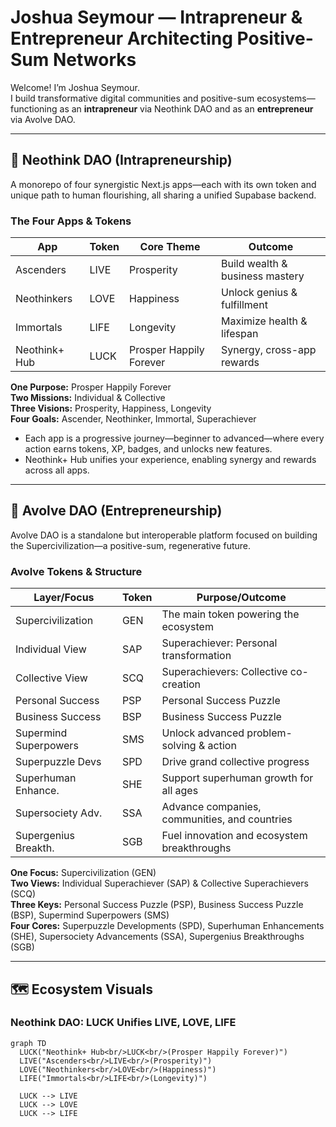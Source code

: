 # Joshua Seymour — Intrapreneur & Entrepreneur Architecting Positive-Sum Networks

Welcome! I’m Joshua Seymour.  
I build transformative digital communities and positive-sum ecosystems—functioning as an **intrapreneur** via Neothink DAO and as an **entrepreneur** via Avolve DAO.

---

## 🚀 Neothink DAO (Intrapreneurship)

A monorepo of four synergistic Next.js apps—each with its own token and unique path to human flourishing, all sharing a unified Supabase backend.

### The Four Apps & Tokens

| App           | Token | Core Theme      | Outcome                       |
|---------------|-------|-----------------|-------------------------------|
| Ascenders     | LIVE  | Prosperity      | Build wealth & business mastery |
| Neothinkers   | LOVE  | Happiness       | Unlock genius & fulfillment   |
| Immortals     | LIFE  | Longevity       | Maximize health & lifespan    |
| Neothink+ Hub | LUCK  | Prosper Happily Forever | Synergy, cross-app rewards   |

**One Purpose:** Prosper Happily Forever  
**Two Missions:** Individual & Collective  
**Three Visions:** Prosperity, Happiness, Longevity  
**Four Goals:** Ascender, Neothinker, Immortal, Superachiever

- Each app is a progressive journey—beginner to advanced—where every action earns tokens, XP, badges, and unlocks new features.
- Neothink+ Hub unifies your experience, enabling synergy and rewards across all apps.

---

## 🌌 Avolve DAO (Entrepreneurship)

Avolve DAO is a standalone but interoperable platform focused on building the Supercivilization—a positive-sum, regenerative future.

### Avolve Tokens & Structure

| Layer/Focus           | Token | Purpose/Outcome                                      |
|-----------------------|-------|-----------------------------------------------------|
| Supercivilization     | GEN   | The main token powering the ecosystem                |
| Individual View       | SAP   | Superachiever: Personal transformation              |
| Collective View       | SCQ   | Superachievers: Collective co-creation              |
| Personal Success      | PSP   | Personal Success Puzzle                             |
| Business Success      | BSP   | Business Success Puzzle                             |
| Supermind Superpowers | SMS   | Unlock advanced problem-solving & action            |
| Superpuzzle Devs      | SPD   | Drive grand collective progress                     |
| Superhuman Enhance.   | SHE   | Support superhuman growth for all ages              |
| Supersociety Adv.     | SSA   | Advance companies, communities, and countries       |
| Supergenius Breakth.  | SGB   | Fuel innovation and ecosystem breakthroughs         |

**One Focus:** Supercivilization (GEN)  
**Two Views:** Individual Superachiever (SAP) & Collective Superachievers (SCQ)  
**Three Keys:** Personal Success Puzzle (PSP), Business Success Puzzle (BSP), Supermind Superpowers (SMS)  
**Four Cores:** Superpuzzle Developments (SPD), Superhuman Enhancements (SHE), Supersociety Advancements (SSA), Supergenius Breakthroughs (SGB)

---

## 🗺️ Ecosystem Visuals

### Neothink DAO: LUCK Unifies LIVE, LOVE, LIFE

```mermaid
graph TD
  LUCK("Neothink+ Hub<br/>LUCK<br/>(Prosper Happily Forever)")
  LIVE("Ascenders<br/>LIVE<br/>(Prosperity)")
  LOVE("Neothinkers<br/>LOVE<br/>(Happiness)")
  LIFE("Immortals<br/>LIFE<br/>(Longevity)")

  LUCK --> LIVE
  LUCK --> LOVE
  LUCK --> LIFE
